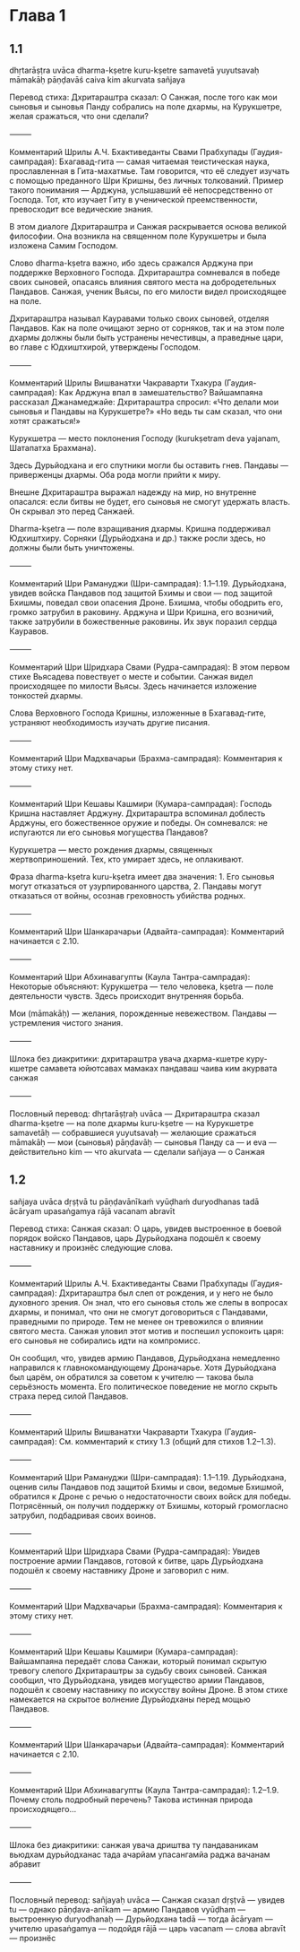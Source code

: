 # Глава 1  
## 1.1  
dhṛtarāṣṭra uvāca
dharma-kṣetre kuru-kṣetre
samavetā yuyutsavaḥ
māmakāḥ pāṇḍavāś caiva
kim akurvata sañjaya

Перевод стиха:
Дхритараштра сказал: О Санжая, после того как мои сыновья и сыновья Панду собрались на поле дхармы, на Курукшетре, желая сражаться, что они сделали?

⸻

Комментарий Шрилы А.Ч. Бхактиведанты Свами Прабхупады (Гаудия-сампрадая):
Бхагавад-гита — самая читаемая теистическая наука, прославленная в Гита-махатмье. Там говорится, что её следует изучать с помощью преданного Шри Кришны, без личных толкований. Пример такого понимания — Арджуна, услышавший её непосредственно от Господа. Тот, кто изучает Гиту в ученической преемственности, превосходит все ведические знания.

В этом диалоге Дхритараштра и Санжая раскрывается основа великой философии. Она возникла на священном поле Курукшетры и была изложена Самим Господом.

Слово dharma-kṣetra важно, ибо здесь сражался Арджуна при поддержке Верховного Господа. Дхритараштра сомневался в победе своих сыновей, опасаясь влияния святого места на добродетельных Пандавов. Санжая, ученик Вьясы, по его милости видел происходящее на поле.

Дхритараштра называл Кауравами только своих сыновей, отделяя Пандавов. Как на поле очищают зерно от сорняков, так и на этом поле дхармы должны были быть устранены нечестивцы, а праведные цари, во главе с Юдхиштхирой, утверждены Господом.

⸻

Комментарий Шрилы Вишванатхи Чакраварти Тхакура (Гаудия-сампрадая):
Как Арджуна впал в замешательство? Вайшампаяна рассказал Джанамеджайе:
Дхритараштра спросил: «Что делали мои сыновья и Пандавы на Курукшетре?»
«Но ведь ты сам сказал, что они хотят сражаться!»

Курукшетра — место поклонения Господу (kurukṣetram deva yajanam, Шатапатха Брахмана).

Здесь Дурьйодхана и его спутники могли бы оставить гнев. Пандавы — приверженцы дхармы. Оба рода могли прийти к миру.

Внешне Дхритараштра выражал надежду на мир, но внутренне опасался: если битвы не будет, его сыновья не смогут удержать власть. Он скрывал это перед Санжаей.

Dharma-kṣetra — поле взращивания дхармы. Кришна поддерживал Юдхиштхиру. Сорняки (Дурьйодхана и др.) также росли здесь, но должны были быть уничтожены.

⸻

Комментарий Шри Рамануджи (Шри-сампрадая):
1.1–1.19. Дурьйодхана, увидев войска Пандавов под защитой Бхимы и свои — под защитой Бхишмы, поведал свои опасения Дроне. Бхишма, чтобы ободрить его, громко затрубил в раковину. Арджуна и Шри Кришна, его возничий, также затрубили в божественные раковины. Их звук поразил сердца Кауравов.

⸻

Комментарий Шри Шридхара Свами (Рудра-сампрадая):
В этом первом стихе Вьясадева повествует о месте и событии. Санжая видел происходящее по милости Вьясы. Здесь начинается изложение тонкостей дхармы.

Слова Верховного Господа Кришны, изложенные в Бхагавад-гите, устраняют необходимость изучать другие писания.

⸻

Комментарий Шри Мадхвачарьи (Брахма-сампрадая):
Комментария к этому стиху нет.

⸻

Комментарий Шри Кешавы Кашмири (Кумара-сампрадая):
Господь Кришна наставляет Арджуну. Дхритараштра вспоминал доблесть Арджуны, его божественное оружие и победы. Он сомневался: не испугаются ли его сыновья могущества Пандавов?

Курукшетра — место рождения дхармы, священных жертвоприношений. Тех, кто умирает здесь, не оплакивают.

Фраза dharma-kṣetra kuru-kṣetra имеет два значения:
	1.	Его сыновья могут отказаться от узурпированного царства,
	2.	Пандавы могут отказаться от войны, осознав греховность убийства родных.

⸻

Комментарий Шри Шанкарачарьи (Адвайта-сампрадая):
Комментарий начинается с 2.10.

⸻

Комментарий Шри Абхинавагупты (Каулa Тантра-сампрадая):
Некоторые объясняют: Курукшетра — тело человека, kṣetra — поле деятельности чувств. Здесь происходит внутренняя борьба.

Мои (māmakāḥ) — желания, порожденные невежеством.
Пандавы — устремления чистого знания.

⸻

Шлока без диакритики:
дхритараштра увача
дхарма-кшетре куру-кшетре
самавета юйютсавах
мамаках пандаваш чаива
ким акурвата санжая

⸻

Пословный перевод:
dhṛtarāṣṭraḥ uvāca — Дхритараштра сказал
dharma-kṣetre — на поле дхармы
kuru-kṣetre — на Курукшетре
samavetāḥ — собравшиеся
yuyutsavaḥ — желающие сражаться
māmakāḥ — мои (сыновья)
pāṇḍavāḥ — сыновья Панду
ca — и
eva — действительно
kim — что
akurvata — сделали
sañjaya — о Санжая 
## 1.2  
sañjaya uvāca
dṛṣṭvā tu pāṇḍavānīkaḿ
vyūḍhaḿ duryodhanas tadā
ācāryam upasaṅgamya
rājā vacanam abravīt

Перевод стиха:
Санжая сказал: О царь, увидев выстроенное в боевой порядок войско Пандавов, царь Дурьйодхана подошёл к своему наставнику и произнёс следующие слова.

⸻

Комментарий Шрилы А.Ч. Бхактиведанты Свами Прабхупады (Гаудия-сампрадая):
Дхритараштра был слеп от рождения, и у него не было духовного зрения. Он знал, что его сыновья столь же слепы в вопросах дхармы, и понимал, что они не смогут договориться с Пандавами, праведными по природе. Тем не менее он тревожился о влиянии святого места. Санжая уловил этот мотив и поспешил успокоить царя: его сыновья не собирались идти на компромисс.

Он сообщил, что, увидев армию Пандавов, Дурьйодхана немедленно направился к главнокомандующему Дроначарье. Хотя Дурьйодхана был царём, он обратился за советом к учителю — такова была серьёзность момента. Его политическое поведение не могло скрыть страха перед силой Пандавов.

⸻

Комментарий Шрилы Вишванатхи Чакраварти Тхакура (Гаудия-сампрадая):
См. комментарий к стиху 1.3 (общий для стихов 1.2–1.3).

⸻

Комментарий Шри Рамануджи (Шри-сампрадая):
1.1–1.19. Дурьйодхана, оценив силы Пандавов под защитой Бхимы и свои, ведомые Бхишмой, обратился к Дроне с речью о недостаточности своих войск для победы. Потрясённый, он получил поддержку от Бхишмы, который громогласно затрубил, подбадривая своих воинов.

⸻

Комментарий Шри Шридхара Свами (Рудра-сампрадая):
Увидев построение армии Пандавов, готовой к битве, царь Дурьйодхана подошёл к своему наставнику Дроне и заговорил с ним.

⸻

Комментарий Шри Мадхвачарьи (Брахма-сампрадая):
Комментария к этому стиху нет.

⸻

Комментарий Шри Кешавы Кашмири (Кумара-сампрадая):
Вайшампаяна передаёт слова Санжаи, который понимал скрытую тревогу слепого Дхритараштры за судьбу своих сыновей. Санжая сообщил, что Дурьйодхана, увидев могущество армии Пандавов, подошёл к своему наставнику по искусству войны Дроне. В этом стихе намекается на скрытое волнение Дурьйодханы перед мощью Пандавов.

⸻

Комментарий Шри Шанкарачарьи (Адвайта-сампрадая):
Комментарий начинается с 2.10.

⸻

Комментарий Шри Абхинавагупты (Каулa Тантра-сампрадая):
1.2–1.9. Почему столь подробный перечень? Такова истинная природа происходящего…

⸻

Шлока без диакритики:
санжая увача
дриштва ту пандаваникам
вьюдхам дурьйодханас тада
ачарйам упасангамйа
раджа вачанам абравит

⸻

Пословный перевод:
sañjayaḥ uvāca — Санжая сказал
dṛṣṭvā — увидев
tu — однако
pāṇḍava-anīkam — армию Пандавов
vyūḍham — выстроенную
duryodhanaḥ — Дурьйодхана
tadā — тогда
ācāryam — учителю
upasaṅgamya — подойдя
rājā — царь
vacanam — слова
abravīt — произнёс
  
